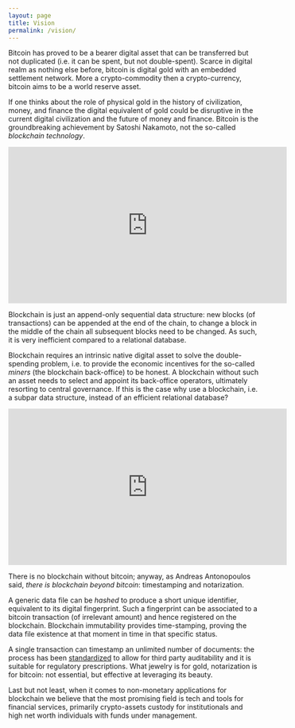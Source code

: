 ```yaml
---
layout: page
title: Vision
permalink: /vision/
---
```


Bitcoin has proved to be a bearer digital asset that can be transferred but not
duplicated (i.e. it can be spent, but not double-spent). Scarce in
digital realm as nothing else before, bitcoin is digital gold with an
embedded settlement network. More a crypto-commodity then a crypto-currency,
bitcoin aims to be a world reserve asset.

If one thinks about the role of physical gold in the history of civilization,
money, and finance the digital equivalent of gold could be disruptive in the
current digital civilization and the future of money and finance.
Bitcoin is the groundbreaking achievement by Satoshi Nakamoto, not the
so-called _blockchain technology_.

<iframe width="560" height="315"
        src="https://www.youtube.com/embed/VbwUwioZ9F0"
        frameborder="0" allow="autoplay; encrypted-media"
        allowfullscreen>
</iframe>

Blockchain is just an append-only sequential data structure:
new blocks (of transactions) can be appended at the end of the chain,
to change a block in the middle of the chain all subsequent blocks need
to be changed. As such, it is very inefficient compared to a
relational database.

Blockchain requires an intrinsic native digital asset to solve the
double-spending problem, i.e. to provide the economic incentives
for the so-called _miners_ (the blockchain back-office) to be honest.
A blockchain without such an asset
needs to select and appoint its back-office operators, ultimately resorting
to central governance. If this is the case why use a blockchain,
i.e. a subpar data structure, instead of an efficient relational database?

<iframe width="560" height="315"
          src="https://www.youtube.com/embed/dt-RPBPXTQs"
          frameborder="0" allow="autoplay; encrypted-media"
          allowfullscreen>
</iframe>

There is no blockchain without bitcoin; anyway, as Andreas Antonopoulos said,
_there is blockchain beyond bitcoin_: timestamping and notarization.

A generic data file can be _hashed_ to produce a short unique identifier,
equivalent to its digital fingerprint. Such a fingerprint can be associated
to a bitcoin transaction (of irrelevant amount) and hence registered on the
blockchain. Blockchain immutability provides time-stamping, proving the data
file existence at that moment in time in that specific status.

A single transaction can timestamp an unlimited number of documents:
the process has been [standardized](https://www.opentimestamps.org/)
to allow for third party auditability and it is suitable for regulatory
prescriptions. What jewelry is for gold, notarization is for bitcoin:
not essential, but effective at leveraging its beauty.

Last but not least, when it comes to non-monetary applications for blockchain
we believe that the most promising field is tech and tools for
financial services, primarily crypto-assets custody for institutionals and
high net worth individuals with funds under management.
